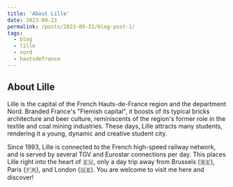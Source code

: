 ```yaml
---
title: 'About Lille'
date: 2023-09-21
permalink: /posts/2023-09-21/blog-post-1/
tags:
  - blog
  - lille
  - nord
  - hautsdefrance
---
```


About Lille
--------
Lille is the capital of the French Hauts-de-France region and the department Nord. Branded France's "Flemish capital", it boosts of its typical bricks architecture and beer culture, reminiscents of the region's former role in the textile and coal mining industries. These days, Lille attracts many students, rendering it a young, dynamic and creative student city.  

Since 1993, Lille is connected to the French high-speed railway network, and is served by several TGV and Eurostar connections per day. This places Lille right into the heart of 🇪🇺, only a day trip away from Brussels (🇧🇪), Paris (🇫🇷), and London (🇬🇧). You are welcome to visit me here and discover!
